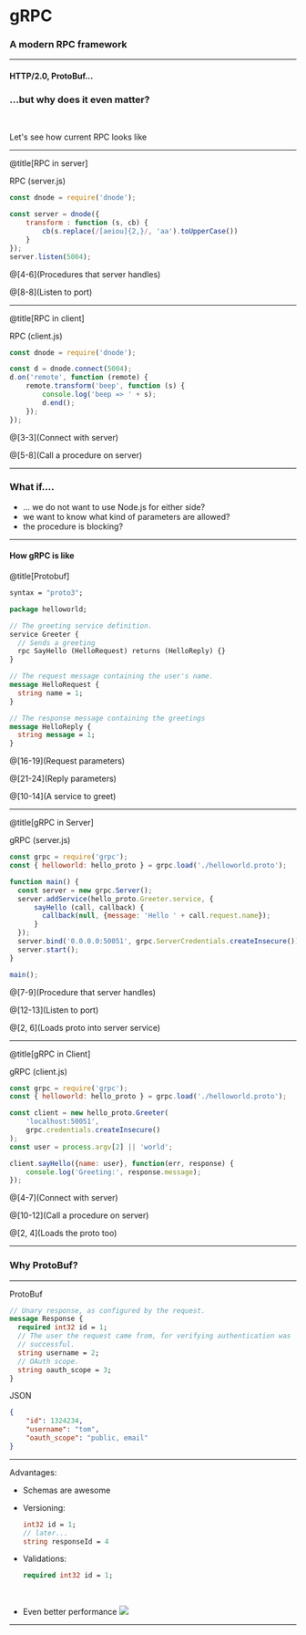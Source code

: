# g**RPC**

### A modern RPC framework

---

#### HTTP/2.0, ProtoBuf...

### ...but why does it even matter?

<br />

Let's see how current RPC looks like

---

@title[RPC in server]

<p><span class="slide-title">RPC (server.js)</span></p>

```js
const dnode = require('dnode');

const server = dnode({
    transform : function (s, cb) {
        cb(s.replace(/[aeiou]{2,}/, 'aa').toUpperCase())
    }
});
server.listen(5004);
```

@[4-6](Procedures that server handles)

@[8-8](Listen to port)

---

@title[RPC in client]

<p><span class="slide-title">RPC (client.js)</span></p>

```js
const dnode = require('dnode');

const d = dnode.connect(5004);
d.on('remote', function (remote) {
    remote.transform('beep', function (s) {
        console.log('beep => ' + s);
        d.end();
    });
});
```

@[3-3](Connect with server)

@[5-8](Call a procedure on server)

---

### What if....

- ... we do not want to use Node.js for either side?
- we want to know what kind of parameters are allowed?
- the procedure is blocking?

---

#### How gRPC is like

@title[Protobuf]

```protobuf
syntax = "proto3";

package helloworld;

// The greeting service definition.
service Greeter {
  // Sends a greeting
  rpc SayHello (HelloRequest) returns (HelloReply) {}
}

// The request message containing the user's name.
message HelloRequest {
  string name = 1;
}

// The response message containing the greetings
message HelloReply {
  string message = 1;
}
```

@[16-19](Request parameters)

@[21-24](Reply parameters)

@[10-14](A  service to greet)

---

@title[gRPC in Server]

<p><span class="slide-title">gRPC (server.js)</span></p>

```js
const grpc = require('grpc');
const { helloworld: hello_proto } = grpc.load('./helloworld.proto');

function main() {
  const server = new grpc.Server();
  server.addService(hello_proto.Greeter.service, {
      sayHello (call, callback) {
        callback(null, {message: 'Hello ' + call.request.name});
      }
  });
  server.bind('0.0.0.0:50051', grpc.ServerCredentials.createInsecure());
  server.start();
}

main();
```

@[7-9](Procedure that server handles)

@[12-13](Listen to port)

@[2, 6](Loads proto into server service)

---

@title[gRPC in Client]

<p><span class="slide-title">gRPC (client.js)</span></p>

```js
const grpc = require('grpc');
const { helloworld: hello_proto } = grpc.load('./helloworld.proto');

const client = new hello_proto.Greeter(
    'localhost:50051',
    grpc.credentials.createInsecure()
);
const user = process.argv[2] || 'world';

client.sayHello({name: user}, function(err, response) {
    console.log('Greeting:', response.message);
});
```

@[4-7](Connect with server)

@[10-12](Call a procedure on server)

@[2, 4](Loads the proto too)

---

### Why ProtoBuf?

---

<p><span class="slide-title">ProtoBuf</span></p>

```protobuf
// Unary response, as configured by the request.
message Response {
  required int32 id = 1;
  // The user the request came from, for verifying authentication was
  // successful.
  string username = 2;
  // OAuth scope.
  string oauth_scope = 3;
}
```

<p><span class="slide-title">JSON</span></p>

```json
{
    "id": 1324234,
    "username": "tom",
    "oauth_scope": "public, email"
}
```

---

Advantages:

- Schemas are awesome

- Versioning:

  ```protobuf
  int32 id = 1;
  // later...
  string responseId = 4
  ```

- Validations: 

  ```protobuf
  required int32 id = 1;
  ```

  ​

- Even better performance
  ![](https://cdn.auth0.com/blog/protobuf-json/java-times.png)

---

